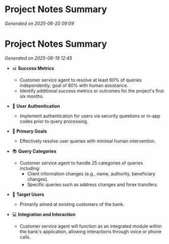 # Project Notes Summary

*Generated on 2025-06-20 09:09*

# Project Notes Summary

*Generated on 2025-06-19 12:45*

- 📊 **Success Metrics**
  - Customer service agent to resolve at least 60% of queries independently; goal of 80% with human assistance.
  - Identify additional success metrics or outcomes for the project's first six months.

- 🔑 **User Authentication**
  - Implement authentication for users via security questions or in-app codes prior to query processing.

- 🎯 **Primary Goals**
  - Effectively resolve user queries with minimal human intervention.

- 📚 **Query Categories**
  - Customer service agent to handle 25 categories of queries including:
    - Client information changes (e.g., name, authority, beneficiary changes).
    - Specific queries such as address changes and forex transfers.

- 👥 **Target Users**
  - Primarily aimed at existing customers of the bank.

- 💻 **Integration and Interaction**
  - Customer service agent will function as an integrated module within the bank's application, allowing interactions through voice or phone calls.